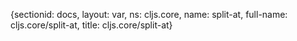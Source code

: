 {sectionid: docs, layout: var, ns: cljs.core, name: split-at, full-name: cljs.core/split-at,
  title: cljs.core/split-at}
